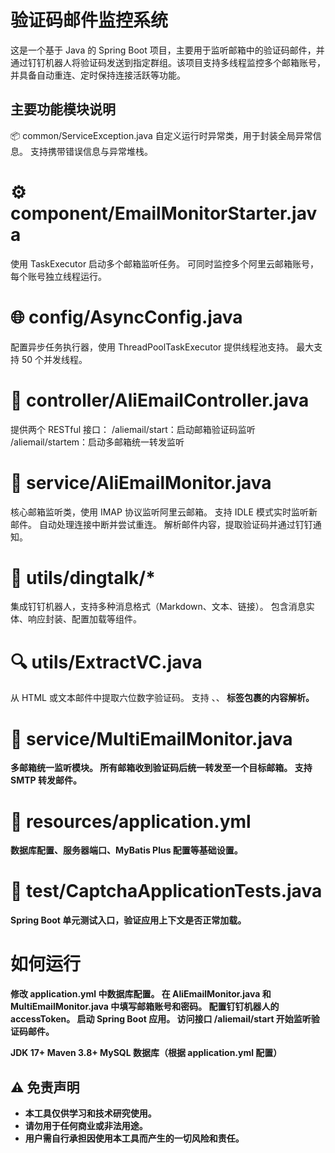 # 验证码邮件监控系统
这是一个基于 Java 的 Spring Boot 项目，主要用于监听邮箱中的验证码邮件，并通过钉钉机器人将验证码发送到指定群组。该项目支持多线程监控多个邮箱账号，并具备自动重连、定时保持连接活跃等功能。
                    
## 主要功能模块说明
📦 common/ServiceException.java
自定义运行时异常类，用于封装全局异常信息。
支持携带错误信息与异常堆栈。
 
# ⚙️ component/EmailMonitorStarter.java
使用 TaskExecutor 启动多个邮箱监听任务。
可同时监控多个阿里云邮箱账号，每个账号独立线程运行。
 
# 🌐 config/AsyncConfig.java
配置异步任务执行器，使用 ThreadPoolTaskExecutor 提供线程池支持。
最大支持 50 个并发线程。
 
# 📨 controller/AliEmailController.java
提供两个 RESTful 接口：
/aliemail/start：启动邮箱验证码监听
/aliemail/startem：启动多邮箱统一转发监听
 
# 🧠 service/AliEmailMonitor.java
核心邮箱监听类，使用 IMAP 协议监听阿里云邮箱。
支持 IDLE 模式实时监听新邮件。
自动处理连接中断并尝试重连。
解析邮件内容，提取验证码并通过钉钉通知。
 
# 📲 utils/dingtalk/*
集成钉钉机器人，支持多种消息格式（Markdown、文本、链接）。
包含消息实体、响应封装、配置加载等组件。
 
# 🔍 utils/ExtractVC.java
从 HTML 或文本邮件中提取六位数字验证码。
支持 <span>、<td>、<strong> 标签包裹的内容解析。
 
# 📧 service/MultiEmailMonitor.java
多邮箱统一监听模块。
所有邮箱收到验证码后统一转发至一个目标邮箱。
支持 SMTP 转发邮件。
 
# 📄 resources/application.yml
数据库配置、服务器端口、MyBatis Plus 配置等基础设置。
 
 
# 🧪 test/CaptchaApplicationTests.java
Spring Boot 单元测试入口，验证应用上下文是否正常加载。
 
# 如何运行
修改 application.yml 中数据库配置。
在 AliEmailMonitor.java 和 MultiEmailMonitor.java 中填写邮箱账号和密码。
配置钉钉机器人的 accessToken。
启动 Spring Boot 应用。
访问接口 /aliemail/start 开始监听验证码邮件。

JDK 17+
Maven 3.8+
MySQL 数据库（根据 application.yml 配置）

## ⚠️ 免责声明

-   本工具仅供学习和技术研究使用。
-   请勿用于任何商业或非法用途。
-   用户需自行承担因使用本工具而产生的一切风险和责任。
